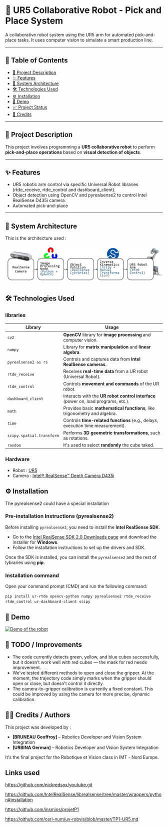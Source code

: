 # 🤖 UR5 Collaborative Robot - Pick and Place System

A collaborative robot system using the UR5 arm for automated pick-and-place tasks. It uses computer vision to simulate a smart production line.

---

## 📌 Table of Contents

- [📝 Project Description](#-project-description)
- [✨ Features](#-features)
- [🧠 System Architecture](#-system-architecture)
- [🛠️ Technologies Used](#-technologies-used)
- [⚙️ Installation](#-installation)
- [🎥 Demo](#-demo)
- [📈 Project Status](#-project-status)
- [🙌 Credits](#-credits)

---

## 📝 Project Description

This project involves programming a **UR5 collaborative robot** to perform **pick-and-place operations** based on **visual detection of objects**. 

---

## ✨ Features

- UR5 robotic arm control via specific Universal Robot libraries (rtde_receive, rtde_control and dashboard_client).
- Object detection using OpenCV and pyrealsense2 to control Intel RealSense D435i camera.
- Automated pick-and-place

---

## 🧠 System Architecture

This is the architecture used :

![System Architecture](./Images_documentation/ur5_system_architecture.jpg)

## 🛠️ Technologies Used

### libraries

| **Library**                | **Usage**                                                    |
|----------------------------|--------------------------------------------------------------|
| `cv2`                      | **OpenCV** library for **image processing** and computer vision. |
| `numpy`                    | Library for **matrix manipulation** and **linear algebra**.  |
| `pyrealsense2 as rs`       | Controls and captures data from **Intel RealSense cameras**. |
| `rtde_receive`             | Receives **real-time data** from a UR robot (Universal Robot). |
| `rtde_control`             | Controls **movement and commands** of the UR robot.          |
| `dashboard_client`         | Interacts with the **UR robot control interface** (power on, load programs, etc.). |
| `math`                     | Provides basic **mathematical functions**, like trigonometry and algebra. |
| `time`                     | Controls **time-related functions** (e.g., delays, execution time measurement). |
| `scipy.spatial.transform`  | Performs **3D geometric transformations**, such as rotations. |
| `random`                   | It's used to select **randomly** the cube taked.                   |



### Hardware

- Robot : [UR5](https://www.universal-robots.com/fr/produits/robot-ur5/)
- Camera : [Intel® RealSense™ Depth Camera D435i](https://www.intel.com/content/www/us/en/products/sku/190004/intel-realsense-depth-camera-d435i/specifications.html)

## ⚙️ Installation

The pyrealsense2 could have a special installation 
### Pre-installation Instructions (pyrealsense2)

Before installing `pyrealsense2`, you need to install the **Intel RealSense SDK**. 

- Go to the [Intel RealSense SDK 2.0 Downloads page](https://www.intelrealsense.com/sdk-2/) and download the installer for **Windows**.
- Follow the installation instructions to set up the drivers and SDK.

Once the SDK is installed, you can install the `pyrealsense2` and the rest of lybraries using **pip**.

### Installation command
Open your command prompt (CMD) and run the following command:

`pip install ur-rtde opencv-python numpy pyrealsense2 rtde_receive rtde_control ur-dashboard-client scipy`

## 🎥 Demo

[![Demo of the robot](https://img.youtube.com/vi/9dLks65uWc8/0.jpg)](https://www.youtube.com/watch?v=9dLks65uWc8)

## 📌 TODO / Improvements
- The code currently detects green, yellow, and blue cubes successfully, but it doesn’t work well with red cubes — the mask for red needs improvement.
- We’ve tested different methods to open and close the gripper. At the moment, the trajectory code simply marks when the gripper should open or close, but doesn't control it directly.
- The camera-to-gripper calibration is currently a fixed constant. This could be improved by using the camera for more precise, dynamic calibration.

## 🙋‍♂️ Credits / Authors

This project was developed by :

- **[BRUNEAU Geoffroy]** – Robotics Developer and Vision System Integration  
- **[URBINA German]** – Robotics Developer and Vision System Integration  

It's the final project for the Robotique et Vision class in IMT - Nord Europe.

## Links used

https://github.com/nickredsox/youtube.git

https://github.com/IntelRealSense/librealsense/tree/master/wrappers/python#installation

https://github.com/insmins/projetP1

https://github.com/ceri-num/uv-robvis/blob/master/TP1-UR5.md

